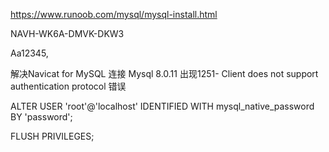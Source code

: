 https://www.runoob.com/mysql/mysql-install.html

NAVH-WK6A-DMVK-DKW3

Aa12345,

解决Navicat for MySQL 连接 Mysql 8.0.11 出现1251- Client does not support authentication protocol 错误

ALTER USER 'root'@'localhost' IDENTIFIED WITH mysql_native_password BY 'password'; 

FLUSH PRIVILEGES;

